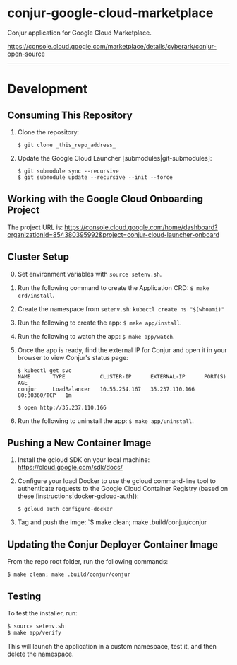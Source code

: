 # conjur-google-cloud-marketplace
Conjur application for Google Cloud Marketplace.

https://console.cloud.google.com/marketplace/details/cyberark/conjur-open-source

---

# Development

## Consuming This Repository

1. Clone the repository:

    `$ git clone _this_repo_address_`

2. Update the Google Cloud Launcher [submodules|git-submodules]:

    ```
    $ git submodule sync --recursive
    $ git submodule update --recursive --init --force
    ```

[git-submodules]: https://github.com/GoogleCloudPlatform/marketplace-k8s-app-tools

## Working with the Google Cloud Onboarding Project

The project URL is: https://console.cloud.google.com/home/dashboard?organizationId=854380395992&project=conjur-cloud-launcher-onboard
    
## Cluster Setup

0. Set environment variables with `source setenv.sh`.

1. Run the following command to create the Application CRD: `$ make crd/install`.

2. Create the namespace from `setenv.sh`: `kubectl create ns "$(whoami)"`

3. Run the following to create the app: `$ make app/install`.

4. Run the following to watch the app: `$ make app/watch`.

5. Once the app is ready, find the external IP for Conjur and open it in your browser
    to view Conjur's status page:

    ```sh-session
    $ kubectl get svc
    NAME       TYPE           CLUSTER-IP      EXTERNAL-IP      PORT(S)        AGE
    conjur     LoadBalancer   10.55.254.167   35.237.110.166   80:30360/TCP   1m

    $ open http://35.237.110.166
    ```

6. Run the following to uninstall the app: `$ make app/uninstall`.

## Pushing a New Container Image
1. Install the gcloud SDK on your local machine: https://cloud.google.com/sdk/docs/
2. Configure your loacl Docker to use the gcloud command-line tool to authenticate requests to the Google Cloud Container Registry (based on these [instructions|docker-gcloud-auth]):

    `$ gcloud auth configure-docker`

3. Tag and push the imge: `$ make clean; make .build/conjur/conjur

[docker-gcloud-auth]: https://cloud.google.com/container-registry/docs/quickstart#add_the_image_to_product_name_short

## Updating the Conjur Deployer Container Image
From the repo root folder, run the following commands:

```sh-session
$ make clean; make .build/conjur/conjur
```

## Testing

To test the installer, run:

```sh
$ source setenv.sh
$ make app/verify
```

This will launch the application in a custom namespace, test it, and then delete the namespace.
